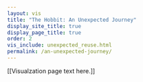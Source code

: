 ```yaml
---
layout: vis
title: "The Hobbit: An Unexpected Journey"
display_site_title: true
display_page_title: true
order: 2
vis_include: unexpected_reuse.html
permalink: /an-unexpected-journey/
---
```


[[Visualzation page text here.]]
